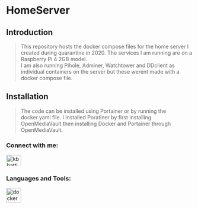 # HomeServer

## Introduction

> This repository hosts the docker compose files for the home server I created during quarantine in 2020. The services I am running are on a Raspberry Pi 4 2GB model.<br> I am also running Pihole, Adminer, Watchtower and DDclient as individual containers on the server but these werent made with a docker compose file.

## Installation

> The code can be installed using Portainer or by running the docker.yaml file. I installed Poratiner by first installing OpenMediaVault then installing Docker and Portainer through OpenMediaVault.

<p align="left"> 
<h3 align="left">Connect with me:</h3>
<a href="https://linkedin.com/in/kbhatti5924" target="blank"><img align="center" 
src="https://cdn.jsdelivr.net/npm/simple-icons@3.0.1/icons/linkedin.svg" alt="kbhatti5924" height="30" width="40" /></a>
</p>

<h3 align="left">Languages and Tools:</h3>
<p align="left">
<a href="https://www.docker.com/" target="_blank">
<img src="https://devicons.github.io/devicon/devicon.git/icons/docker/docker-original-wordmark.svg" alt="docker" width="40" height="40"/>
</a>
</p>
